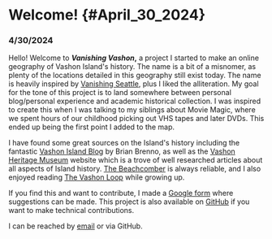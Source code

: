 # Welcome! {#April_30_2024}

### 4/30/2024

Hello! Welcome to **_Vanishing Vashon_,** a project I started to make an online geography of Vashon Island's history. The name is a bit of a misnomer, as plenty of the locations detailed in this geography still exist today. The name is heavily inspired by [Vanishing Seattle](https://www.instagram.com/vanishingseattle/?hl=en), plus I liked the alliteration. My goal for the tone of this project is to land somewhere between personal blog/personal experience and academic historical collection. I was inspired to create this when I was talking to my siblings about Movie Magic, where we spent hours of our childhood picking out VHS tapes and later DVDs. This ended up being the first point I added to the map.

I have found some great sources on the Island's history including the fantastic [Vashon Island Blog](https://myvashonislandblog.com/) by Brian Brenno, as well as the [Vashon Heritage Museum](https://vashonheritagemuseum.org/) website which is a trove of well researched articles about all aspects of Island history. [The Beachcomber](https://www.vashonbeachcomber.com/) is always reliable, and I also enjoyed reading [The Vashon Loop](https://vashonloop.com/wordpress/) while growing up.

If you find this and want to contribute, I made a [Google form](https://forms.gle/bbdfr7gksBAyJpUJ8) where suggestions can be made. This project is also available on [GitHub](https://github.com/OscarLewis/oldvashon) if you want to make technical contributions.

I can be reached by [email](oscar@vanishingvashon.org) or via GitHub.
